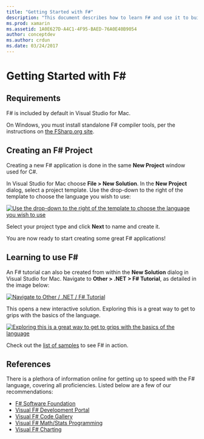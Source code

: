 ```yaml
---
title: "Getting Started with F#"
description: "This document describes how to learn F# and use it to build Xamarin applications with Visual Studio 2019 and Visual Studio for Mac."
ms.prod: xamarin
ms.assetid: 1A0E627D-A4C1-4F95-BAED-76A0E40B9054
author: conceptdev
ms.author: crdun
ms.date: 03/24/2017
---
```


# Getting Started with F&#35;

## Requirements

F# is included by default in Visual Studio for Mac.

On Windows, you must install standalone F# compiler tools, per the instructions on [the FSharp.org site](http://fsharp.org/use/windows/).

## Creating an F&#35; Project

Creating a new F# application is done in the same **New Project** window
used for C#.

In Visual Studio for Mac choose **File > New Solution**. In the **New Project** dialog, select a project template. Use the drop-down to the right of the template to choose the language you wish to use:

 [![Use the drop-down to the right of the template to choose the language you wish to use](overview-images/choosefsharp.png)](overview-images/choosefsharp.png#lightbox)

Select your project type and click **Next** to name and create it.

You are now ready to start creating some great F# applications!

## Learning to use F&#35;

An F# tutorial can also be created from within the **New Solution** dialog in Visual Studio for Mac. Navigate to **Other > .NET > F# Tutorial**, as detailed in the image below:

 [![Navigate to Other / .NET / F# Tutorial](overview-images/fsharptutorial.png)](overview-images/fsharptutorial.png#lightbox)

This opens a new interactive solution. Exploring this is a great way to get to grips with the basics of the language.

 [![Exploring this is a great way to get to grips with the basics of the language](overview-images/newtutorial-sml.png)](overview-images/newtutorial.png#lightbox)

Check out the [list of samples](~/cross-platform/platform/fsharp/samples.md) to see F# in action.

## References

There is a plethora of information online for getting up to speed with the F#
language, covering all proficiencies. Listed below are a few of our recommendations:

- [F# Software Foundation](http://fsharp.org)
- [Visual F# Development Portal](http://go.microsoft.com/fwlink/?LinkID=234174)
- [Visual F# Code Gallery](http://go.microsoft.com/fwlink/?LinkID=124614)
- [Visual F# Math/Stats Programming](http://go.microsoft.com/fwlink/?LinkId=235173)
- [Visual F# Charting](http://go.microsoft.com/fwlink/?LinkId=235176)
